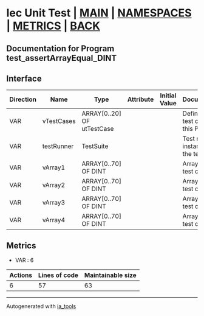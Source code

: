# Iec Unit Test | [MAIN] | [NAMESPACES] | [METRICS] | [BACK]  

## Documentation for Program test_assertArrayEqual_DINT  

## Interface  

| Direction | Name | Type | Attribute | Initial Value | Documentation |
| --------- | ---- | ---- | --------- | ------------- | ------------- |
| VAR | vTestCases | ARRAY[0..20] OF utTestCase |  |  | Definition of all test cases for this POU |  
| VAR | testRunner | TestSuite |  |  | Test runner instance to run the tests |  
| VAR | vArray1 | ARRAY[0..70] OF DINT |  |  | Array data 1 of test case 1 |  
| VAR | vArray2 | ARRAY[0..70] OF DINT |  |  | Array data 2 of test case 1 |  
| VAR | vArray3 | ARRAY[0..70] OF DINT |  |  | Array data 3 of test case 2 |  
| VAR | vArray4 | ARRAY[0..70] OF DINT |  |  | Array data 4 of test case 2 |  


## Metrics  

- VAR : 6

| Actions | Lines of code | Maintainable size |
| ------- | ------------- | ----------------- |
| 6 | 57 | 63 |

---
Autogenerated with [ia_tools](https://github.com/tkucic/ia_tools)  

[MAIN]: ../../../../index.md
[NAMESPACES]: ../../nsList.md
[METRICS]: ../../../metrics.md
[BACK]: ../nsMain.md
